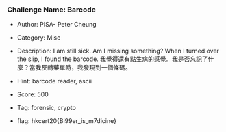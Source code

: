### Challenge Name: Barcode
* Author: PISA- Peter Cheung
* Category: Misc
* Description:  I am still sick. Am I missing something? When I turned over the slip, I found the barcode.
我覺得還有點生病的感覺。我是否忘記了什麼？當我反轉藥單時，我發現到一個條碼。

* Hint: barcode reader, ascii
* Score: 500 
* Tag: forensic, crypto
* flag: hkcert20{Bi99er_is_m7dicine}
